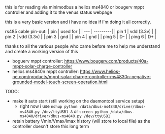 this is for reading via minimodbus a helios ms4840 or bougerv mppt controller and adding it to the venus status webpage

this is a very basic version and i have no idea if i'm doing it all correctly.

rs485 cable pin-out:
| pin | used for |
| --- | ---------|
| pin 1 | vdd (3.3v) |
| pin 2 | vdd (3.3v) |
| pin 3 | gnd | 
| pin 4 | gnd |
| ping 5 | D- |
| ping 6 | D+ |

thanks to all the various people who came before me to help me understand and create a working version of this

- boguerv mppt controller: https://www.bougerv.com/products/40a-mppt-solar-charge-controller
- helios ms4840n mppt controller: https://www.helios-ne.com/products/mppt-solar-charge-controller-ms4830n-negative-grounded-model-touch-screen-operation.html

TODO:
- make it auto start (still working on the daemontool service setup)
  - right now i use `nohup python /data/dbus-ms4840/driver/dbus-ms4840.py /dev/ttyUSB1 &` or `screen python /data/dbus-ms4840/driver/dbus-ms4840.py /dev/ttyUSB1`
- retain battery Vmin/Vmax/Imax history (will store to local file) as the controller doesn't store this long term
